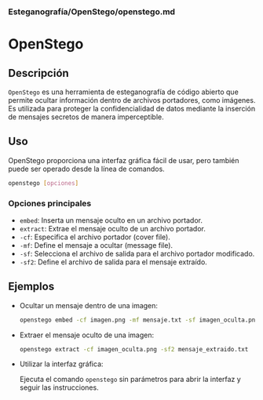 ### **Esteganografía/OpenStego/openstego.md**

# OpenStego

## Descripción

`OpenStego` es una herramienta de esteganografía de código abierto que permite ocultar información dentro de archivos portadores, como imágenes. Es utilizada para proteger la confidencialidad de datos mediante la inserción de mensajes secretos de manera imperceptible.

## Uso

OpenStego proporciona una interfaz gráfica fácil de usar, pero también puede ser operado desde la línea de comandos.

```bash
openstego [opciones]
```

### Opciones principales

- `embed`: Inserta un mensaje oculto en un archivo portador.
- `extract`: Extrae el mensaje oculto de un archivo portador.
- `-cf`: Especifica el archivo portador (cover file).
- `-mf`: Define el mensaje a ocultar (message file).
- `-sf`: Selecciona el archivo de salida para el archivo portador modificado.
- `-sf2`: Define el archivo de salida para el mensaje extraído.

## Ejemplos

- Ocultar un mensaje dentro de una imagen:
  
  ```bash
  openstego embed -cf imagen.png -mf mensaje.txt -sf imagen_oculta.png
  ```

- Extraer el mensaje oculto de una imagen:
  
  ```bash
  openstego extract -cf imagen_oculta.png -sf2 mensaje_extraido.txt
  ```

- Utilizar la interfaz gráfica:
  
  Ejecuta el comando `openstego` sin parámetros para abrir la interfaz y seguir las instrucciones.


